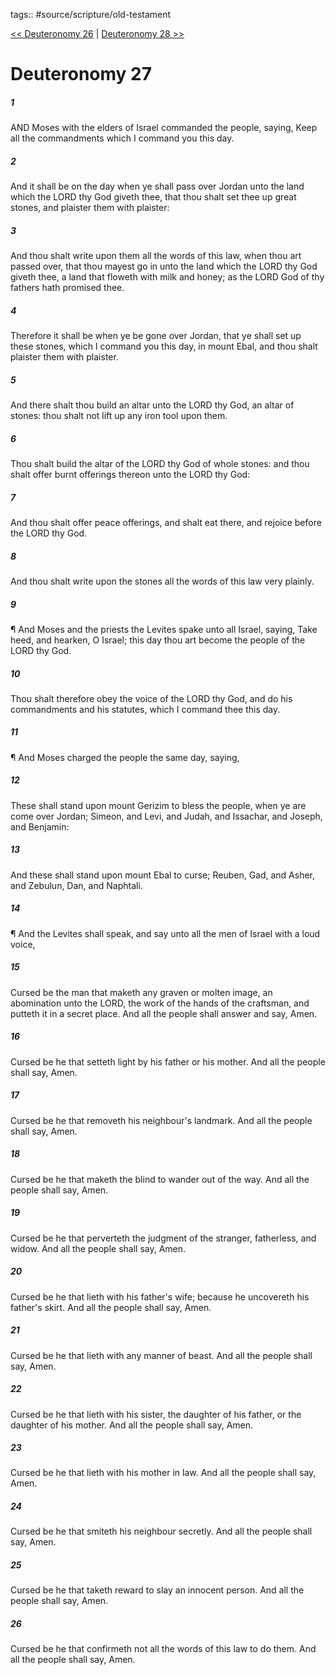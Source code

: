 tags:: #source/scripture/old-testament

[<< Deuteronomy 26](source/scripture/old-testament/05_Deuteronomy/Deuteronomy_26.md) | [Deuteronomy 28 >>](source/scripture/old-testament/05_Deuteronomy/Deuteronomy_28.md)

# Deuteronomy 27

##### 1

AND Moses with the elders of Israel commanded the people, saying, Keep all the commandments which I command you this day.

##### 2

And it shall be on the day when ye shall pass over Jordan unto the land which the LORD thy God giveth thee, that thou shalt set thee up great stones, and plaister them with plaister:

##### 3

And thou shalt write upon them all the words of this law, when thou art passed over, that thou mayest go in unto the land which the LORD thy God giveth thee, a land that floweth with milk and honey; as the LORD God of thy fathers hath promised thee.

##### 4

Therefore it shall be when ye be gone over Jordan, that ye shall set up these stones, which I command you this day, in mount Ebal, and thou shalt plaister them with plaister.

##### 5

And there shalt thou build an altar unto the LORD thy God, an altar of stones: thou shalt not lift up any iron tool upon them.

##### 6

Thou shalt build the altar of the LORD thy God of whole stones: and thou shalt offer burnt offerings thereon unto the LORD thy God:

##### 7

And thou shalt offer peace offerings, and shalt eat there, and rejoice before the LORD thy God.

##### 8

And thou shalt write upon the stones all the words of this law very plainly.

##### 9

¶ And Moses and the priests the Levites spake unto all Israel, saying, Take heed, and hearken, O Israel; this day thou art become the people of the LORD thy God.

##### 10

Thou shalt therefore obey the voice of the LORD thy God, and do his commandments and his statutes, which I command thee this day.

##### 11

¶ And Moses charged the people the same day, saying,

##### 12

These shall stand upon mount Gerizim to bless the people, when ye are come over Jordan; Simeon, and Levi, and Judah, and Issachar, and Joseph, and Benjamin:

##### 13

And these shall stand upon mount Ebal to curse; Reuben, Gad, and Asher, and Zebulun, Dan, and Naphtali.

##### 14

¶ And the Levites shall speak, and say unto all the men of Israel with a loud voice,

##### 15

Cursed be the man that maketh any graven or molten image, an abomination unto the LORD, the work of the hands of the craftsman, and putteth it in a secret place. And all the people shall answer and say, Amen.

##### 16

Cursed be he that setteth light by his father or his mother. And all the people shall say, Amen.

##### 17

Cursed be he that removeth his neighbour's landmark. And all the people shall say, Amen.

##### 18

Cursed be he that maketh the blind to wander out of the way. And all the people shall say, Amen.

##### 19

Cursed be he that perverteth the judgment of the stranger, fatherless, and widow. And all the people shall say, Amen.

##### 20

Cursed be he that lieth with his father's wife; because he uncovereth his father's skirt. And all the people shall say, Amen.

##### 21

Cursed be he that lieth with any manner of beast. And all the people shall say, Amen.

##### 22

Cursed be he that lieth with his sister, the daughter of his father, or the daughter of his mother. And all the people shall say, Amen.

##### 23

Cursed be he that lieth with his mother in law. And all the people shall say, Amen.

##### 24

Cursed be he that smiteth his neighbour secretly. And all the people shall say, Amen.

##### 25

Cursed be he that taketh reward to slay an innocent person. And all the people shall say, Amen.

##### 26

Cursed be he that confirmeth not all the words of this law to do them. And all the people shall say, Amen.
